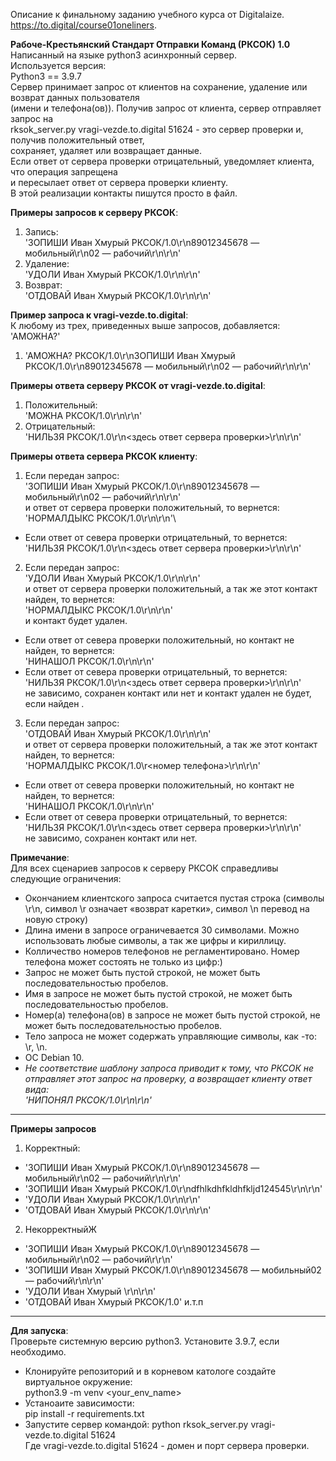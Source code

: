 Описание к финальному заданию учебного курса от Digitalaize.\
https://to.digital/course01oneliners.  

**Рабоче-Крестьянский Стандарт Отправки Команд (РКСОК) 1.0**\
Написанный на языке python3 асинхронный сервер.\
Используется версия:\
Python3 == 3.9.7\
Сервер принимает запрос от клиентов на сохранение, удаление или возврат данных пользователя\
(имени и телефона(ов)). Получив запрос от клиента, сервер отправляет запрос на\
rksok_server.py vragi-vezde.to.digital 51624 - это сервер проверки и, получив положительный ответ,\
сохраняет, удаляет или возвращает данные.\
Если ответ от сервера проверки отрицательный, уведомляет клиента, что операция запрещена\
и пересылает ответ от сервера проверки клиенту.\
В этой реализации контакты пишутся просто в файл.


**Примеры запросов к серверу РКСОК**:

1. Запись:\
'ЗОПИШИ Иван Хмурый РКСОК/1.0\r\n89012345678 — мобильный\r\n02 — рабочий\r\n\r\n\'
2. Удаление:\
'УДОЛИ Иван Хмурый РКСОК/1.0\\r\n\r\n'
3. Возврат:\
'ОТДОВАЙ Иван Хмурый РКСОК/1.0\\r\n\r\n'

**Пример запроса к vragi-vezde.to.digital**:\
К любому из трех, приведенных выше запросов, добавляется:\
'АМОЖНА?'
1. 'АМОЖНА? РКСОК/1.0\r\nЗОПИШИ Иван Хмурый РКСОК/1.0\r\n89012345678 — мобильный\r\n02 — рабочий\r\n\r\n'

**Примеры ответа серверу РКСОК от vragi-vezde.to.digital**:
1. Положительный:\
'МОЖНА РКСОК/1.0\r\n\r\n'
2. Отрицательный:\
'НИЛЬЗЯ РКСОК/1.0\r\n<здесь ответ сервера проверки>\r\n\r\n'

**Примеры ответа сервера РКСОК клиенту**:
1. Если передан запрос:\
'ЗОПИШИ Иван Хмурый РКСОК/1.0\r\n89012345678 — мобильный\r\n02 — рабочий\r\n\r\n'\
и ответ от сервера проверки положительный, то вернется:\
'НОРМАЛДЫКС РКСОК/1.0\r\n\r\n'\
- Если ответ от севера проверки отрицательный, то вернется:\
'НИЛЬЗЯ РКСОК/1.0\r\n<здесь ответ сервера проверки>\r\n\r\n'
2. Если передан запрос:\
'УДОЛИ Иван Хмурый РКСОК/1.0\r\n\r\n'\
и ответ от сервера проверки положительный, а так же этот контакт найден, то вернется:\
'НОРМАЛДЫКС РКСОК/1.0\r\n\r\n'\
и контакт будет удален.
- Если ответ от севера проверки положительный, но контакт не найден, то вернется:\
'НИНАШОЛ РКСОК/1.0\r\n\r\n'
- Если ответ от севера проверки отрицательный, то вернется:\
'НИЛЬЗЯ РКСОК/1.0\r\n<здесь ответ сервера проверки>\r\n\r\n'\
не зависимо, сохранен контакт или нет и контакт удален не будет, если найден .
3. Если передан запрос:\
'ОТДОВАЙ Иван Хмурый РКСОК/1.0\r\n\r\n'\
и ответ от сервера проверки положительный, а так же этот контакт найден, то вернется:\
'НОРМАЛДЫКС РКСОК/1.0\r\<номер телефона>\r\n\r\n'
- Если ответ от севера проверки положительный, но контакт не найден, то вернется:\
'НИНАШОЛ РКСОК/1.0\r\n\r\n'
- Если ответ от севера проверки отрицательный, то вернется:\
'НИЛЬЗЯ РКСОК/1.0\r\n<здесь ответ сервера проверки>\r\n\r\n'\
не зависимо, сохранен контакт или нет.

**Примечание**:\
Для всех сценариев запросов к серверу РКСОК справедливы следующие ограничения:
- Окончанием клиентского запроса считается пустая строка (символы \r\n, символ \r означает «возврат каретки», символ \n перевод на новую строку)
- Длина имени в запросе ограничевается 30 символами. Можно использовать любые символы,
а так же цифры и кириллицу. 
- Колличество номеров телефонов не регламентировано. Номер телефона может состоять не только из цифр:)
- Запрос не может быть пустой строкой, не может быть последовательностью пробелов.
- Имя в запросе не может быть пустой строкой, не может быть последовательностью пробелов.
- Номер(а) телефона(ов) в запросе не может быть пустой строкой, не может быть последовательностью пробелов.
- Тело запроса не может содержать управляющие символы, как -то: \r, \n.
- ОС Debian 10.
- *Не соответствие шаблону запроса приводит к тому, что РКСОК не отправляет этот запрос на проверку,
а возвращает клиенту ответ вида:\
'НИПОНЯЛ РКСОК/1.0\r\n\r\n'*

***

**Примеры запросов**
1. Корректный:
- 'ЗОПИШИ Иван Хмурый РКСОК/1.0\r\n89012345678 — мобильный\r\n02 — рабочий\r\n\r\n'
- 'ЗОПИШИ Иван Хмурый РКСОК/1.0\r\ndfhlkdhfkldhfkljd124545\r\n\r\n'
- 'УДОЛИ Иван Хмурый РКСОК/1.0\r\n\r\n'
- 'ОТДОВАЙ Иван Хмурый РКСОК/1.0\r\n\r\n'
2. НекорректныйЖ
- 'ЗОПИШИ Иван Хмурый РКСОК/1.0\r\n89012345678 — мобильный\r\n02 — рабочий\r\\r\n'
- 'ЗОПИШИ Иван Хмурый РКСОК/1.0\r\n89012345678 — мобильный02 — рабочий\r\n\r\n'
- 'УДОЛИ Иван Хмурый \r\n\r\n'
- 'ОТДОВАЙ Иван Хмурый РКСОК/1.0' и.т.п

***

**Для запуска**:\
Проверьте системную версию python3.
Установите 3.9.7, если необходимо.
- Клонируйте репозиторий и в корневом катологе создайте виртуальное окружение:\
python3.9 -m venv <your_env_name> 
- Устаноаите зависимости:\
pip install -r requirements.txt
- Запустите сервер командой:
python rksok_server.py vragi-vezde.to.digital 51624\
Где vragi-vezde.to.digital 51624 - домен и порт сервера проверки.

